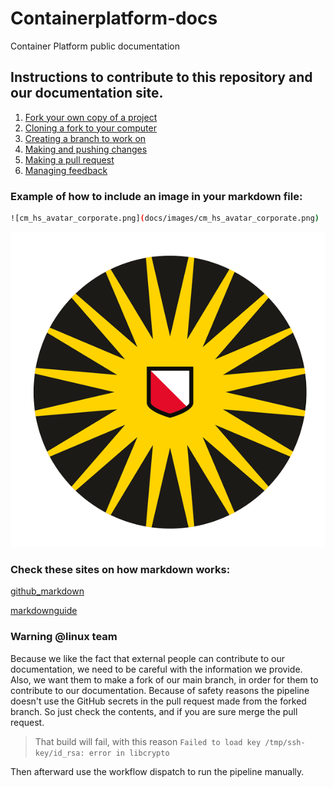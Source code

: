 # Containerplatform-docs
Container Platform public documentation

## Instructions to contribute to this repository and our documentation site.

1. [Fork your own copy of a project](https://docs.github.com/en/get-started/exploring-projects-on-github/contributing-to-a-project#creating-your-own-copy-of-a-project)
2. [Cloning a fork to your computer](https://docs.github.com/en/get-started/exploring-projects-on-github/contributing-to-a-project#cloning-a-fork-to-your-computer)
3. [Creating a branch to work on](https://docs.github.com/en/get-started/exploring-projects-on-github/contributing-to-a-project#making-and-pushing-changes)
4. [Making and pushing changes](https://docs.github.com/en/get-started/exploring-projects-on-github/contributing-to-a-project#making-and-pushing-changes)
5. [Making a pull request](https://docs.github.com/en/get-started/exploring-projects-on-github/contributing-to-a-project#making-a-pull-request)
4. [Managing feedback](https://docs.github.com/en/get-started/exploring-projects-on-github/contributing-to-a-project#managing-feedback)
### Example of how to include an image in your markdown file:
```bash
![cm_hs_avatar_corporate.png](docs/images/cm_hs_avatar_corporate.png)
```

![cm_hs_avatar_corporate.png](docs/images/cm_hs_avatar_corporate.png)

### Check these sites on how markdown works:

[github_markdown](https://guides.github.com/features/mastering-markdown/)

[markdownguide](https://www.markdownguide.org/basic-syntax/)

### Warning @linux team
Because we like the fact that external people can contribute to our documentation, we need to be careful with the information
we provide.
Also, we want them to make a fork of our main branch, in order for them to contribute to our documentation.
Because of safety reasons the pipeline doesn't use the GitHub secrets in the pull request made from the forked branch.
So just check the contents, and if you are sure merge the pull request. 
> That build will fail, with this reason `Failed to load key /tmp/ssh-key/id_rsa: error in libcrypto`

Then afterward use the workflow dispatch to run the pipeline manually.
